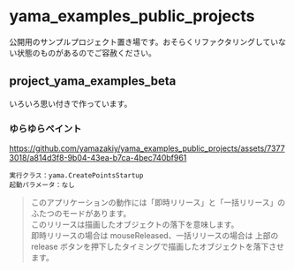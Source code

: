 # yama_examples_public_projects
公開用のサンプルプロジェクト置き場です。おそらくリファクタリングしていない状態のものがあるのでご容赦ください。

## project_yama_examples_beta
いろいろ思い付きで作っています。

### ゆらゆらペイント
https://github.com/yamazakiy/yama_examples_public_projects/assets/73773018/a814d3f8-9b04-43ea-b7ca-4bec740bf961
```
実行クラス：yama.CreatePointsStartup
起動パラメータ：なし
```
> このアプリケーションの動作には「即時リリース」と「一括リリース」のふたつのモードがあります。<br>
> このリリースは描画したオブジェクトの落下を意味します。<br>
> 即時リリースの場合は mouseReleased、一括リリースの場合は 上部の release ボタンを押下したタイミングで描画したオブジェクトを落下させます。<br>
